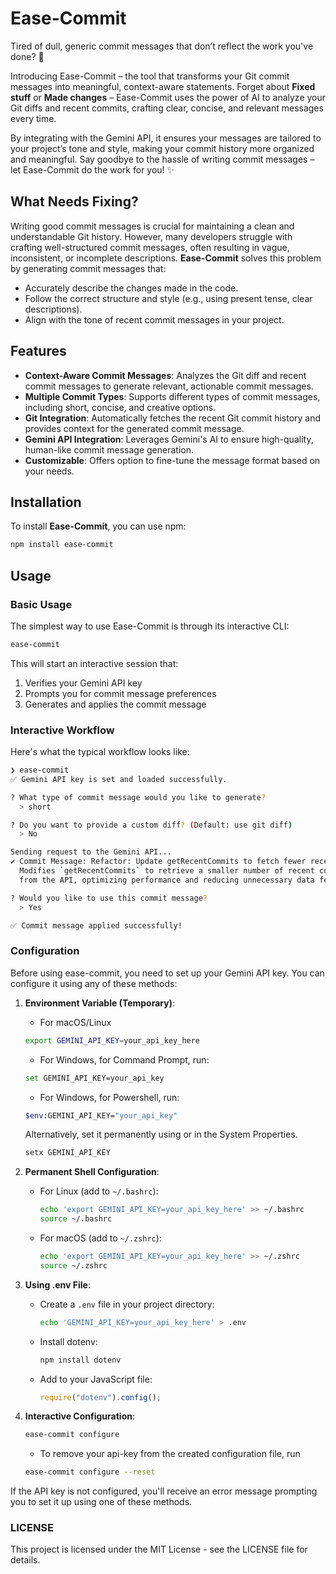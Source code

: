 # Ease-Commit

Tired of dull, generic commit messages that don’t reflect the work you've done? 🚀

Introducing Ease-Commit – the tool that transforms your Git commit messages into meaningful, context-aware statements. Forget about **Fixed stuff** or **Made changes** – Ease-Commit uses the power of AI to analyze your Git diffs and recent commits, crafting clear, concise, and relevant messages every time.

By integrating with the Gemini API, it ensures your messages are tailored to your project’s tone and style, making your commit history more organized and meaningful. Say goodbye to the hassle of writing commit messages – let Ease-Commit do the work for you! ✨

## What Needs Fixing?

Writing good commit messages is crucial for maintaining a clean and understandable Git history. However, many developers struggle with crafting well-structured commit messages, often resulting in vague, inconsistent, or incomplete descriptions. **Ease-Commit** solves this problem by generating commit messages that:
- Accurately describe the changes made in the code.
- Follow the correct structure and style (e.g., using present tense, clear descriptions).
- Align with the tone of recent commit messages in your project.

## Features

- **Context-Aware Commit Messages**: Analyzes the Git diff and recent commit messages to generate relevant, actionable commit messages.
- **Multiple Commit Types**: Supports different types of commit messages, including short, concise, and creative options.
- **Git Integration**: Automatically fetches the recent Git commit history and provides context for the generated commit message.
- **Gemini API Integration**: Leverages Gemini's AI to ensure high-quality, human-like commit message generation.
- **Customizable**: Offers option to fine-tune the message format based on your needs.

## Installation

To install **Ease-Commit**, you can use npm:

```bash
npm install ease-commit
```

## Usage

### Basic Usage

The simplest way to use Ease-Commit is through its interactive CLI:

```bash
ease-commit
```

This will start an interactive session that:
1. Verifies your Gemini API key
2. Prompts you for commit message preferences
3. Generates and applies the commit message

### Interactive Workflow

Here's what the typical workflow looks like:

```bash
❯ ease-commit
✅ Gemini API key is set and loaded successfully.

? What type of commit message would you like to generate? 
  > short

? Do you want to provide a custom diff? (Default: use git diff)
  > No

Sending request to the Gemini API...
✔ Commit Message: Refactor: Update getRecentCommits to fetch fewer recent commits
  Modifies `getRecentCommits` to retrieve a smaller number of recent commits (3 instead of 5) 
  from the API, optimizing performance and reducing unnecessary data fetching.

? Would you like to use this commit message?
  > Yes

✅ Commit message applied successfully!
```

### Configuration

Before using ease-commit, you need to set up your Gemini API key. You can configure it using any of these methods:

1. **Environment Variable (Temporary)**:
   - For macOS/Linux
   ```bash
   export GEMINI_API_KEY=your_api_key_here
   ```
   - For Windows, for Command Prompt, run:
   ```bash
   set GEMINI_API_KEY=your_api_key
   ```
   - For Windows, for Powershell, run:
   ```bash
   $env:GEMINI_API_KEY="your_api_key"
   ```
   Alternatively, set it permanently using or in the System Properties.
    ```bash
   setx GEMINI_API_KEY
   ```

2. **Permanent Shell Configuration**:
   - For Linux (add to `~/.bashrc`):
     ```bash
     echo 'export GEMINI_API_KEY=your_api_key_here' >> ~/.bashrc
     source ~/.bashrc
     ```
   - For macOS (add to `~/.zshrc`):
     ```bash
     echo 'export GEMINI_API_KEY=your_api_key_here' >> ~/.zshrc
     source ~/.zshrc
     ```

3. **Using .env File**:
   - Create a `.env` file in your project directory:
     ```bash
     echo 'GEMINI_API_KEY=your_api_key_here' > .env
     ```
   - Install dotenv:
     ```bash
     npm install dotenv
     ```
   - Add to your JavaScript file:
     ```javascript
     require("dotenv").config();
     ```

4. **Interactive Configuration**:
   ```bash
   ease-commit configure
   ```
   - To remove your api-key from the created configuration file, run
   ```bash
   ease-commit configure --reset
   ```

If the API key is not configured, you'll receive an error message prompting you to set it up using one of these methods.

### LICENSE
This project is licensed under the MIT License - see the LICENSE file for details.